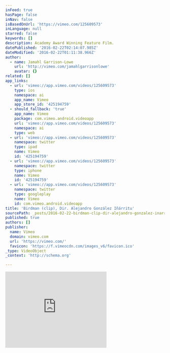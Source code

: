 ```yaml
---
inFeed: true
hasPage: false
inNav: false
isBasedOnUrl: 'https://vimeo.com/125609573'
inLanguage: null
starred: false
keywords: []
description: Academy Award Winning Feature Film.
datePublished: '2016-02-22T02:14:07.985Z'
dateModified: '2016-02-22T01:11:38.966Z'
author:
  - name: Jamahl Garrison-Lowe
    url: 'http://vimeo.com/jamahlgarrisonlowe'
    avatar: {}
related: []
app_links:
  - url: 'vimeo://app.vimeo.com/videos/125609573'
    type: ios
    namespace: ai
    app_name: Vimeo
    app_store_id: '425194759'
  - should_fallback: 'true'
    app_name: Vimeo
    package: com.vimeo.android.videoapp
    url: 'vimeo://app.vimeo.com/videos/125609573'
    namespace: ai
    type: web
  - url: 'vimeo://app.vimeo.com/videos/125609573'
    namespace: twitter
    type: ipad
    name: Vimeo
    id: '425194759'
  - url: 'vimeo://app.vimeo.com/videos/125609573'
    namespace: twitter
    type: iphone
    name: Vimeo
    id: '425194759'
  - url: 'vimeo://app.vimeo.com/videos/125609573'
    namespace: twitter
    type: googleplay
    name: Vimeo
    id: com.vimeo.android.videoapp
title: 'Birdman (clip), Dir. Alejandro González Iñárritu'
sourcePath: _posts/2016-02-22-birdman-clip-dir-alejandro-gonzalez-inarritu.md
published: true
authors: []
publisher:
  name: Vimeo
  domain: vimeo.com
  url: 'https://vimeo.com/'
  favicon: 'https://f.vimeocdn.com/images_v6/favicon.ico'
_type: VideoObject
_context: 'http://schema.org'

---
```

<iframe src="https://cdn.embedly.com/widgets/media.html?src=https%3A%2F%2Fplayer.vimeo.com%2Fvideo%2F125609573&amp;url=https%3A%2F%2Fvimeo.com%2F125609573&amp;image=http%3A%2F%2Fi.vimeocdn.com%2Fvideo%2F516096739_295x166.jpg&amp;key=b7d04c9b404c499eba89ee7072e1c4f7&amp;type=text%2Fhtml&amp;schema=vimeo" width="320" height="240" scrolling="no" frameborder="0" allowfullscreen="allowfullscreen" style=""></iframe>